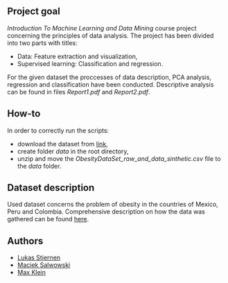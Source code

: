 ## Project goal

*Introduction To Machine Learning and Data Mining* course project concerning the principles of data analysis. The project has been divided into two parts with titles:
 - Data: Feature extraction and visualization,
 - Supervised learning: Classification and regression.
 
For the given dataset the proccesses of data description, PCA analysis, regression and classification have been conducted. Descriptive analysis can be found in files *Report1.pdf* and *Report2.pdf*.

## How-to

In order to correctly run the scripts:
* download the dataset from [link](https://archive.ics.uci.edu/ml/machine-learning-databases/00544/),
* create folder *data* in the root directory,
* unzip and move the *ObesityDataSet_raw_and_data_sinthetic.csv* file to the *data* folder. 

## Dataset description

Used dataset concerns the problem of obesity in the countries of Mexico, Peru and Colombia. Comprehensive description on how the data was gathered can be found [here](https://www.sciencedirect.com/science/article/pii/S2352340919306985/).

## Authors
- [Lukas Stjernen](https://github.com/Lukas-Stjernen)
- [Maciek Salwowski](https://github.com/MSalwowski)
- [Max Klein](https://github.com/datameerkat)
